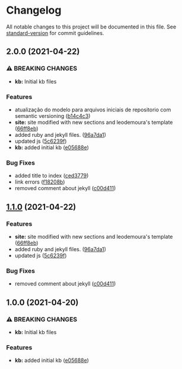 # Changelog

All notable changes to this project will be documented in this file. See [standard-version](https://github.com/conventional-changelog/standard-version) for commit guidelines.

## 2.0.0 (2021-04-22)


### ⚠ BREAKING CHANGES

* **kb:** Initial kb files

### Features

* atualização do modelo para arquivos iniciais de repositorio com semantic versioning ([b14c4c3](https://github.com/jbjj/jbjj.github.io/commit/b14c4c31438af4f54882fe517d5c1340cfc04639))
* **site:** site modified with new sections and leodemoura's template ([66ff8eb](https://github.com/jbjj/jbjj.github.io/commit/66ff8eb96d9a7150a70872a194e08cae07142077))
* added ruby and jekyll files. ([96a7da1](https://github.com/jbjj/jbjj.github.io/commit/96a7da1a39153941e0b8311b25ffc662b66d6db7))
* updated js ([5c6239f](https://github.com/jbjj/jbjj.github.io/commit/5c6239fc6f5c52c3f47fd118c203629a6cd06663))
* **kb:** added initial kb ([e05688e](https://github.com/jbjj/jbjj.github.io/commit/e05688ec50a913c57c741902bb06fc26de20e609))


### Bug Fixes

* added title to index ([ced3779](https://github.com/jbjj/jbjj.github.io/commit/ced3779dbf32174898b7f1229642995738a7f2a4))
* link errors ([f18208b](https://github.com/jbjj/jbjj.github.io/commit/f18208b37b3df43dd9ad754271d1a9d6c4fea9b9))
* removed comment about jekyll ([c00d411](https://github.com/jbjj/jbjj.github.io/commit/c00d4114414074ea8d2c68b6eaaf73c56205ea6b))

## [1.1.0](https://github.com/jbjj/jbjj.github.io/compare/v1.0.0...v1.1.0) (2021-04-22)


### Features

* **site:** site modified with new sections and leodemoura's template ([66ff8eb](https://github.com/jbjj/jbjj.github.io/commit/66ff8eb96d9a7150a70872a194e08cae07142077))
* added ruby and jekyll files. ([96a7da1](https://github.com/jbjj/jbjj.github.io/commit/96a7da1a39153941e0b8311b25ffc662b66d6db7))
* updated js ([5c6239f](https://github.com/jbjj/jbjj.github.io/commit/5c6239fc6f5c52c3f47fd118c203629a6cd06663))


### Bug Fixes

* removed comment about jekyll ([c00d411](https://github.com/jbjj/jbjj.github.io/commit/c00d4114414074ea8d2c68b6eaaf73c56205ea6b))

## 1.0.0 (2021-04-20)


### ⚠ BREAKING CHANGES

* **kb:** Initial kb files

### Features

* **kb:** added initial kb ([e05688e](https://github.com/jbjj/jbjj.github.io/commit/e05688ec50a913c57c741902bb06fc26de20e609))
